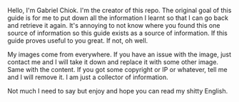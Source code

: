 Hello, I'm Gabriel Chiok. I'm the creator of this repo. The original goal of this guide is for me to put down all the information I learnt so that I can go back and retrieve it again. It's annoying to not know where you found this one source of information so this guide exists as a source of information. If this guide proves useful to you great. If not, oh well.



My images come from everywhere. If you have an issue with the image, just contact me and I will take it down and replace it with some other image. Same with the content. If you got some copyright or IP or whatever, tell me and I will remove it. I am just a collector of information.



Not much I need to say but enjoy and hope you can read my shitty English.
